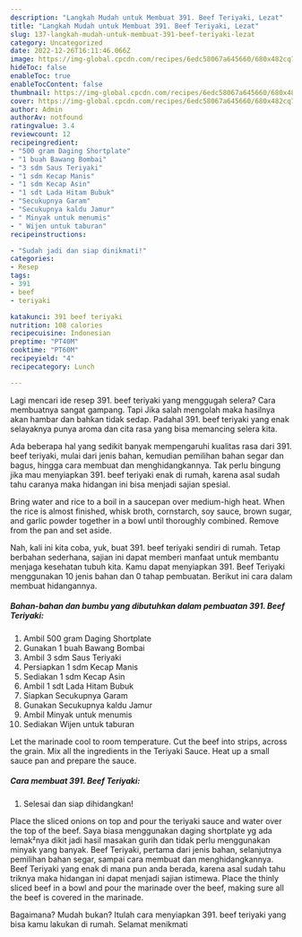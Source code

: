 ```yaml
---
description: "Langkah Mudah untuk Membuat 391. Beef Teriyaki, Lezat"
title: "Langkah Mudah untuk Membuat 391. Beef Teriyaki, Lezat"
slug: 137-langkah-mudah-untuk-membuat-391-beef-teriyaki-lezat
category: Uncategorized
date: 2022-12-26T16:11:46.066Z
image: https://img-global.cpcdn.com/recipes/6edc58067a645660/680x482cq70/391-beef-teriyaki-foto-resep-utama.jpg
hideToc: false
enableToc: true
enableTocContent: false
thumbnail: https://img-global.cpcdn.com/recipes/6edc58067a645660/680x482cq70/391-beef-teriyaki-foto-resep-utama.jpg
cover: https://img-global.cpcdn.com/recipes/6edc58067a645660/680x482cq70/391-beef-teriyaki-foto-resep-utama.jpg
author: Admin
authorAv: notfound
ratingvalue: 3.4
reviewcount: 12
recipeingredient:
- "500 gram Daging Shortplate"
- "1 buah Bawang Bombai"
- "3 sdm Saus Teriyaki"
- "1 sdm Kecap Manis"
- "1 sdm Kecap Asin"
- "1 sdt Lada Hitam Bubuk"
- "Secukupnya Garam"
- "Secukupnya kaldu Jamur"
- " Minyak untuk menumis"
- " Wijen untuk taburan"
recipeinstructions:

- "Sudah jadi dan siap dinikmati!"
categories:
- Resep
tags:
- 391
- beef
- teriyaki

katakunci: 391 beef teriyaki 
nutrition: 108 calories
recipecuisine: Indonesian
preptime: "PT40M"
cooktime: "PT60M"
recipeyield: "4"
recipecategory: Lunch

---
```



Lagi mencari ide resep 391. beef teriyaki yang menggugah selera? Cara membuatnya sangat gampang. Tapi Jika salah mengolah maka hasilnya akan hambar dan bahkan tidak sedap. Padahal 391. beef teriyaki yang enak selayaknya punya aroma dan cita rasa yang bisa memancing selera kita.


Ada beberapa hal yang sedikit banyak mempengaruhi kualitas rasa dari 391. beef teriyaki, mulai dari jenis bahan, kemudian pemilihan bahan segar dan bagus, hingga cara membuat dan menghidangkannya. Tak perlu bingung jika mau menyiapkan 391. beef teriyaki enak di rumah, karena asal sudah tahu caranya maka hidangan ini bisa menjadi sajian spesial.

Bring water and rice to a boil in a saucepan over medium-high heat. When the rice is almost finished, whisk broth, cornstarch, soy sauce, brown sugar, and garlic powder together in a bowl until thoroughly combined. Remove from the pan and set aside.


Nah, kali ini kita coba, yuk, buat 391. beef teriyaki sendiri di rumah. Tetap berbahan sederhana, sajian ini dapat memberi manfaat untuk membantu menjaga kesehatan tubuh kita. Kamu dapat menyiapkan 391. Beef Teriyaki menggunakan 10 jenis bahan dan 0 tahap pembuatan. Berikut ini cara dalam membuat hidangannya.

<!--inarticleads1-->

##### Bahan-bahan dan bumbu yang dibutuhkan dalam pembuatan 391. Beef Teriyaki:

1. Ambil 500 gram Daging Shortplate
1. Gunakan 1 buah Bawang Bombai
1. Ambil 3 sdm Saus Teriyaki
1. Persiapkan 1 sdm Kecap Manis
1. Sediakan 1 sdm Kecap Asin
1. Ambil 1 sdt Lada Hitam Bubuk
1. Siapkan Secukupnya Garam
1. Gunakan Secukupnya kaldu Jamur
1. Ambil  Minyak untuk menumis
1. Sediakan  Wijen untuk taburan


Let the marinade cool to room temperature. Cut the beef into strips, across the grain. Mix all the ingredients in the Teriyaki Sauce. Heat up a small sauce pan and prepare the sauce. 

<!--inarticleads2-->

##### Cara membuat 391. Beef Teriyaki:


1. Selesai dan siap dihidangkan!

Place the sliced onions on top and pour the teriyaki sauce and water over the top of the beef. Saya biasa menggunakan daging shortplate yg ada lemak²nya dikit jadi hasil masakan gurih dan tidak perlu menggunakan minyak yang banyak. Beef Teriyaki, pertama dari jenis bahan, selanjutnya pemilihan bahan segar, sampai cara membuat dan menghidangkannya. Beef Teriyaki yang enak di mana pun anda berada, karena asal sudah tahu triknya maka hidangan ini dapat menjadi sajian istimewa. Place the thinly sliced beef in a bowl and pour the marinade over the beef, making sure all the beef is covered in the marinade. 

Bagaimana? Mudah bukan? Itulah cara menyiapkan 391. beef teriyaki yang bisa kamu lakukan di rumah. Selamat menikmati
